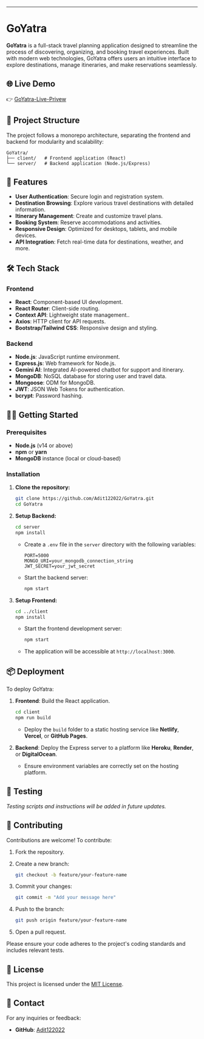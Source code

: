 ---

# GoYatra

**GoYatra** is a full-stack travel planning application designed to streamline the process of discovering, organizing, and booking travel experiences. Built with modern web technologies, GoYatra offers users an intuitive interface to explore destinations, manage itineraries, and make reservations seamlessly.

## 🌐 Live Demo

👉 [GoYatra-Live-Privew](https://go-yatra-uyqb.vercel.app/)


## 📁 Project Structure

The project follows a monorepo architecture, separating the frontend and backend for modularity and scalability:

```
GoYatra/
├── client/   # Frontend application (React)
└── server/   # Backend application (Node.js/Express)
```

## 🚀 Features

* **User Authentication**: Secure login and registration system.
* **Destination Browsing**: Explore various travel destinations with detailed information.
* **Itinerary Management**: Create and customize travel plans.
* **Booking System**: Reserve accommodations and activities.
* **Responsive Design**: Optimized for desktops, tablets, and mobile devices.
* **API Integration**: Fetch real-time data for destinations, weather, and more.

## 🛠️ Tech Stack

### Frontend

* **React**: Component-based UI development.
* **React Router**: Client-side routing.
* **Context API**: Lightweight state management..
* **Axios**: HTTP client for API requests.
* **Bootstrap/Tailwind CSS**: Responsive design and styling.

### Backend

* **Node.js**: JavaScript runtime environment.
* **Express.js**: Web framework for Node.js.
* **Gemini AI**: Integrated AI-powered chatbot for support and itinerary.
* **MongoDB**: NoSQL database for storing user and travel data.
* **Mongoose**: ODM for MongoDB.
* **JWT**: JSON Web Tokens for authentication.
* **bcrypt**: Password hashing.

## 🧑‍💻 Getting Started

### Prerequisites

* **Node.js** (v14 or above)
* **npm** or **yarn**
* **MongoDB** instance (local or cloud-based)

### Installation

1. **Clone the repository:**

   ```bash
   git clone https://github.com/Adit122022/GoYatra.git
   cd GoYatra
   ```

2. **Setup Backend:**

   ```bash
   cd server
   npm install
   ```

   * Create a `.env` file in the `server` directory with the following variables:

     ```
     PORT=5000
     MONGO_URI=your_mongodb_connection_string
     JWT_SECRET=your_jwt_secret
     ```

   * Start the backend server:

     ```bash
     npm start
     ```

3. **Setup Frontend:**

   ```bash
   cd ../client
   npm install
   ```

   * Start the frontend development server:

     ```bash
     npm start
     ```

   * The application will be accessible at `http://localhost:3000`.

## 📦 Deployment

To deploy GoYatra:

1. **Frontend**: Build the React application.

   ```bash
   cd client
   npm run build
   ```

   * Deploy the `build` folder to a static hosting service like **Netlify**, **Vercel**, or **GitHub Pages**.

2. **Backend**: Deploy the Express server to a platform like **Heroku**, **Render**, or **DigitalOcean**.

   * Ensure environment variables are correctly set on the hosting platform.

## 🧪 Testing

*Testing scripts and instructions will be added in future updates.*

## 🤝 Contributing

Contributions are welcome! To contribute:

1. Fork the repository.

2. Create a new branch:

   ```bash
   git checkout -b feature/your-feature-name
   ```

3. Commit your changes:

   ```bash
   git commit -m "Add your message here"
   ```

4. Push to the branch:

   ```bash
   git push origin feature/your-feature-name
   ```

5. Open a pull request.

Please ensure your code adheres to the project's coding standards and includes relevant tests.

## 📄 License

This project is licensed under the [MIT License](LICENSE).

## 📧 Contact

For any inquiries or feedback:

* **GitHub**: [Adit122022](https://github.com/Adit122022)
